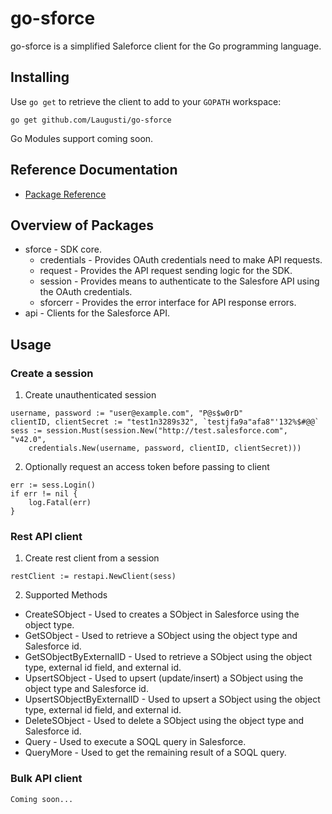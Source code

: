 # go-sforce
go-sforce is a simplified Saleforce client for the Go programming language.

## Installing
Use `go get` to retrieve the client to add to your `GOPATH` workspace:
```
go get github.com/Laugusti/go-sforce
```
Go Modules support coming soon.
## Reference Documentation
* [Package Reference](https://godoc.org/github.com/Laugusti/go-sforce/)
## Overview of Packages
* sforce - SDK core.
  * credentials - Provides OAuth credentials need to make API requests.
  * request - Provides the API request sending logic for the SDK.
  * session - Provides means to authenticate to the Salesfore API using the OAuth credentials.
  * sforcerr - Provides the error interface for API response errors.
* api - Clients for the Salesforce API.
## Usage
### Create a session
1. Create unauthenticated session
```
username, password := "user@example.com", "P@s$w0rD"
clientID, clientSecret := "test1n3289s32", `testjfa9a"afa8"'132%$#@@`
sess := session.Must(session.New("http://test.salesforce.com", "v42.0",
	credentials.New(username, password, clientID, clientSecret)))
```
2. Optionally request an access token before passing to client
```
err := sess.Login()
if err != nil {
	log.Fatal(err)
}
```
### Rest API client
1.  Create rest client from a session
```
restClient := restapi.NewClient(sess)
```
2. Supported Methods
- CreateSObject - Used to creates a SObject in Salesforce using the object type.
- GetSObject - Used to retrieve a SObject using the object type and Salesforce id.
- GetSObjectByExternalID - Used to retrieve a SObject using the object type, external id field, and external id.
- UpsertSObject - Used to upsert (update/insert) a SObject using the object type and Salesforce id.
- UpsertSObjectByExternalID - Used to upsert a SObject using the object type, external id field, and external id.
- DeleteSObject - Used to delete a SObject using the object type and Salesforce id.
- Query - Used to execute a SOQL query in Salesforce.
- QueryMore - Used to get the remaining result of a SOQL query.

### Bulk API client
```
Coming soon...
```

